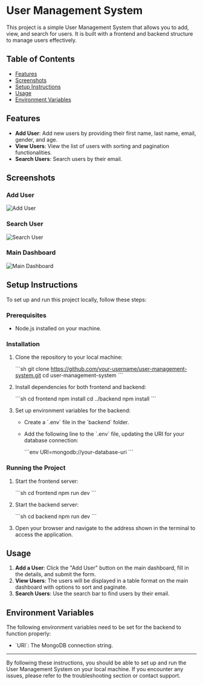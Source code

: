 
# User Management System

This project is a simple User Management System that allows you to add, view, and search for users. It is built with a frontend and backend structure to manage users effectively.

## Table of Contents

- [Features](#features)
- [Screenshots](#screenshots)
- [Setup Instructions](#setup-instructions)
- [Usage](#usage)
- [Environment Variables](#environment-variables)

## Features

- **Add User**: Add new users by providing their first name, last name, email, gender, and age.
- **View Users**: View the list of users with sorting and pagination functionalities.
- **Search Users**: Search users by their email.

## Screenshots

### Add User
![Add User](add-user.png)

### Search User
![Search User](search-user.png)

### Main Dashboard
![Main Dashboard](main-dashboard.png)

## Setup Instructions

To set up and run this project locally, follow these steps:

### Prerequisites

- Node.js installed on your machine.

### Installation

1. Clone the repository to your local machine:

   \`\`\`sh
   git clone https://github.com/your-username/user-management-system.git
   cd user-management-system
   \`\`\`

2. Install dependencies for both frontend and backend:

   \`\`\`sh
   cd frontend
   npm install
   cd ../backend
   npm install
   \`\`\`

3. Set up environment variables for the backend:

   - Create a \`.env\` file in the \`backend\` folder.
   - Add the following line to the \`.env\` file, updating the URI for your database connection:

     \`\`\`env
     URI=mongodb://your-database-uri
     \`\`\`

### Running the Project

1. Start the frontend server:

   \`\`\`sh
   cd frontend
   npm run dev
   \`\`\`

2. Start the backend server:

   \`\`\`sh
   cd backend
   npm run dev
   \`\`\`

3. Open your browser and navigate to the address shown in the terminal to access the application.

## Usage

1. **Add a User**: Click the "Add User" button on the main dashboard, fill in the details, and submit the form.
2. **View Users**: The users will be displayed in a table format on the main dashboard with options to sort and paginate.
3. **Search Users**: Use the search bar to find users by their email.

## Environment Variables

The following environment variables need to be set for the backend to function properly:

- \`URI\`: The MongoDB connection string.

---

By following these instructions, you should be able to set up and run the User Management System on your local machine. If you encounter any issues, please refer to the troubleshooting section or contact support.
